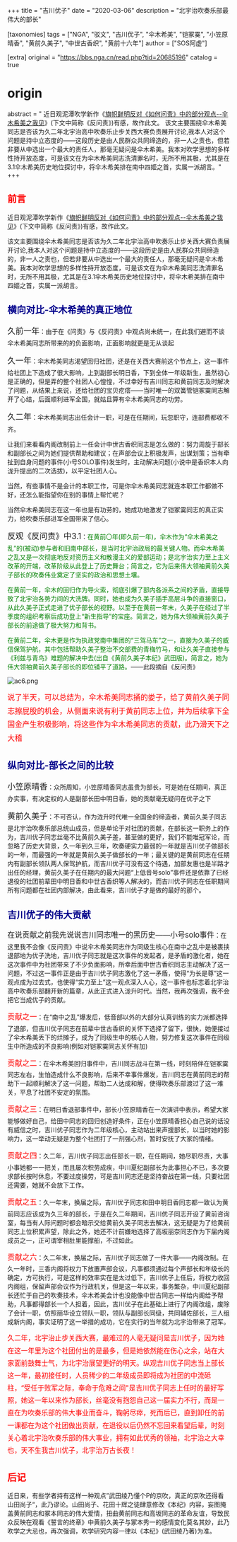 +++
title = "吉川优子"
date = "2020-03-06"
description = "北宇治吹奏乐部最伟大的部长"

[taxonomies]
tags = ["NGA", "驳文", "吉川优子", "伞木希美", "铠冢霙", "小笠原晴香", "黄前久美子", "中世古香织", "黄前十六年"]
author = ["SOS阿虚"]

[extra]
original = "https://bbs.nga.cn/read.php?tid=20685196"
catalog = true
# origin 
abstract = "  近日观泥潭吹学新作《[旗帜鲜明反对《如何问责》中的部分观点--伞木希美之我见](https://hibikilogy.github.io/2020/03/04/qizhixianmingfanduiruhewenze/)》(下文中简称《反问责》)有感，故作此文。  该文主要围绕伞木希美同志是否该为久二年北宇治高中吹奏乐止步关西大赛负责展开讨论,我本人对这个问题是持中立态度的——这段历史是由人民群众共同缔造的，非一人之责也，但若非要从中选出一个最大的责任人，那毫无疑问是伞木希美。我本对吹学思想的多样性持开放态度，可是该文在为伞木希美同志洗清罪名时，无所不用其极，尤其是在3.1伞木希美历史地位探讨中，将伞木希美排在南中四姬之首，实属一派胡言。"
+++


## <span style="color: red;">前言</span>

近日观泥潭吹学新作《[旗帜鲜明反对《如何问责》中的部分观点--伞木希美之我见](https://hibikilogy.github.io/2020/03/04/qizhixianmingfanduiruhewenze/)》(下文中简称《反问责》)有感，故作此文。

该文主要围绕伞木希美同志是否该为久二年北宇治高中吹奏乐止步关西大赛负责展开讨论,我本人对这个问题是持中立态度的——这段历史是由人民群众共同缔造的，非一人之责也，但若非要从中选出一个最大的责任人，那毫无疑问是伞木希美。我本对吹学思想的多样性持开放态度，可是该文在为伞木希美同志洗清罪名时，无所不用其极，尤其是在3.1伞木希美历史地位探讨中，将伞木希美排在南中四姬之首，实属一派胡言。

## <span style="color: darkblue;">横向对比-伞木希美的真正地位</span>

<span style="font-size:130%;line-height:183%">久前一年</span>：由于在《问责》与《反问责》中观点尚未统一，在此我们避而不谈伞木希美同志所带来的的负面影响，正面影响就更是无从谈起

<span style="font-size:130%;line-height:183%">久一年</span>：伞木希美同志渴望回归社团，还是在关西大赛前这个节点上，这一事件给社团上下造成了很大影响，上到副部长明日香，下到全体一年级新生，虽然初心是正确的，但是弄的整个社团人心惶惶，不过幸好有吉川同志和黄前同志及时解决了问题，从结果上来说，还给社团的宝贝疙瘩——当时唯一的双簧管铠冢霙同志解开了心结，后面顺利进军全国，就姑且算有伞木希美同志的功劳。

<span style="font-size:130%;line-height:183%">久二年</span>：伞木希美同志出任会计一职，可是在任期间，玩忽职守，连部费都收不齐。

让我们来看看内阁改制前上一任会计中世古香织同志是怎么做的：努力周旋于部长和副部长之间为她们提供帮助和建议；在声部会议上积极发声，出谋划策；当有牵扯到自身问题的事件(小号SOLO事件)发生时，主动解决问题(小说中是香织本人向泷升提出的二次选拔)，以平定社团人心。

当然，有些事情不是会计的本职工作，可是你伞木希美同志就连本职工作都做不好，还怎么能指望你在别的事情上帮忙呢？

当然伞木希美同志在这一年也是有功劳的，她成功地激发了铠冢霙同志的真正实力，给吹奏乐部进军全国带来了信心。

<span style="font-size:130%;line-height:183%">反观《反问责》中3.1</span>：<span style="color: green;">在黄前〇年(即久前一年)，伞木作为“伞木希美之乱”的(被动)参与者和旧南中部长，是当时北宇治政局的最关键人物。而伞木希美之乱又是一次彻底地反对资历主义和散漫主义的爱部运动；是北宇治实力至上主义改革的开端，改革阶级从此登上了历史舞台；简言之，它为后来伟大领袖黄前久美子部长的吹奏伟业奠定了坚实的政治和思想土壤。</span>

<span style="color: green;">在黄前一年，伞木的回归作为导火索，彻底引爆了部内各派系之间的矛盾，直接导致了北宇治各势力间的大洗牌。同时，她也成为久美子插手高层斗争的直接窗口，从此久美子正式走进了优子部长的视野。以至于在黄前一年末，久美子在经过了半季度的组织考察后成功登上“新生指导”的宝座。简言之，她为伟大领袖黄前久美子部长的前途做了极大努力和背书。</span>

<span style="color: green;">在黄前二年，伞木更是作为执政党南中集团的“三驾马车”之一，直接为久美子的威信保驾护航，其中包括帮助久美子整治不交部费的青梅竹马，和让久美子直接参与《利兹与青鸟》难题的解决中去(出自《黄前久美子本纪》武田版)。简言之，她为伟大领袖黄前久美子部长的即位铺平了道路。</span>——此段摘自《反问责》

![ac6.png](https://s2.loli.net/2023/05/22/8f2I9rxdl3ODcMP.png)

<span style="font-size:120%;line-height:183%"><span style="color: red;">说了半天，可以总结为，伞木希美同志捅的娄子，给了黄前久美子同志擦屁股的机会，从侧面来说有利于黄前同志上位，并为后续拿下全国金产生积极影响，将这些作为伞木希美同志的贡献，此乃滑天下之大稽</span></span>

## <span style="color: darkblue;">纵向对比-部长之间的比较</span>

<span style="font-size:130%;line-height:183%">小笠原晴香</span>：众所周知，小笠原晴香同志虽贵为部长，可是她在任期间，真正办实事，有决定权的人是副部长田中明日香，她的贡献毫无疑问在优子之下

<span style="font-size:130%;line-height:183%">黄前久美子</span>：不可否认，作为泷升时代唯一全国金的缔造者，黄前久美子同志是北宇治吹奏乐部总统山成员，但是单论于对社团的贡献，在部长这一职务上的作为，吉川优子同志丝毫不比黄前久美子差，甚至做的更好，我们不能唯冠军论，而忽略了历史大背景，久一年到久三年，吹奏硬实力最弱的一年就是吉川优子做部长的一年，而最强的一年就是黄前久美子做部长的一年；最关键的是黄前同志在任期内有副部长领队两人保驾护航，而吉川优子可没有这个待遇，加部友惠也是半路才出任的经理，黄前久美子在任期内的最大问题“上低音号solo”事件还是依靠了已经退役的社团前辈田中明日香和中世古香织等人解决的，而吉川优子同志在任职期间所有问题都在社团内部解决，由此看来，吉川优子才是做的最好的那个。

## <span style="color: darkblue;">吉川优子的伟大贡献</span>

<span style="font-size:120%;line-height:183%">在说贡献之前我先说说吉川同志唯一的黑历史——小号solo事件</span>：在这里我不会像《反问责》中说伞木希美同志作为同级生核心在南中之乱中是被裹挟退部地为优子洗地，吉川优子同志就是这次事件的发起者，是矛盾的激化者，她在这次事件中为社团带来了不少负面影响，所幸后面中世古香织同志主动解决了这一问题，不过这一事件正是由于吉川优子同志激化了这一矛盾，使得“为长是尊”这一观点成为过去式，也使得“实力至上”这一观点深入人心，这一事件也标志着北宇治高中吹奏乐部翻开新的篇章，从此正式进入泷升时代。当然，我再次强调，我不会把它当成优子的贡献。

<span style="font-size:120%;line-height:183%"><span style="color: red;">贡献之一</span></span>：在“南中之乱”爆发后，低音部以外的大部分认真训练的实力派都选择了退部，但吉川优子同志在前辈中世古香织的关怀下选择了留下，很快，她便接过了伞木希美丢下的烂摊子，成为了同级生中的核心人物，努力修复这次事件在同级生中所造成的不良影响(例如对铠冢霙同志关怀有加)

<span style="font-size:120%;line-height:183%"><span style="color: red;">贡献之二</span></span>：在伞木希美回归事件中，吉川同志战斗在第一线，时刻陪伴在铠冢霙同志左右，生怕造成什么不良影响，后来不幸事件爆发，吉川同志在黄前同志的帮助下一起顺利解决了这一问题，帮助二人达成和解，使得吹奏乐部渡过了这一难关，平息了社团不安定的氛围。

<span style="font-size:120%;line-height:183%"><span style="color: red;">贡献之三</span></span>：在明日香退部事件中，部长小笠原晴香在一次演讲中表示，希望大家能够做好自己，给田中同志的回归创造好条件，正在小笠原晴香担心自己说的话没有威信之时，吉川优子同志作为二年级核心，主动站出来声援部长，以当时她的影响力，这一举动无疑是为整个社团打了一剂强心剂，暂时安抚了大家的情绪。

<span style="font-size:120%;line-height:183%"><span style="color: red;">贡献之四</span></span>：久二年，吉川优子同志出任部长一职，在任期间，她尽职尽责，大事小事她都一一把关，而且屡次积劳成疾，中川夏纪副部长为此事担心不已，多次要求部长按时休息，不要过度操劳，可是吉川同志还是坚持奋战在第一线，只要社团还需要，她就不会放下工作。

<span style="font-size:120%;line-height:183%"><span style="color: red;">贡献之五</span></span>：久一年末，换届之际，吉川优子同志和田中明日香同志都一致认为黄前同志应该成为久三年的部长，于是在久二年期间，吉川优子同志开设了黄前咨询室，每当有人际问题时都会暗示交给黄前久美子同志去解决，这无疑是为了给黄前同志上位积累声望，除此之外，她还不计前嫌地选择了高坂丽奈同志作为下届内阁成员之一，正可谓宰相肚里能撑船，不过如此。

<span style="font-size:120%;line-height:183%"><span style="color: red;">贡献之六</span></span>：久二年末，换届之际，吉川优子同志做了一件大事——内阁改制。在久一年时，三香内阁将权力下放置声部会议，凡事都须通过每个声部长和年级长的确定，方可执行，可是这样的效率实在是太过低下，吉川优子上任后，将权力收回内阁组，保留声部会议作为行政机关，但是这一年以来，事务繁杂，中川夏纪副部长还忙于自己的吹奏技术，伞木希美会计也没能像中世古同志一样给内阁给予帮助，凡事都得部长一个人担着，因此，吉川优子在此基础上进行了内阁改组，废除了会计一职，仿照丽华设立领队一职，领队与副部长同级，共同辅佐部长，三人组成新内阁，事实证明了这一举措的成功，它在实行的当年就为北宇治带来了冠军。

<span style="font-size:110%;line-height:183%"><span style="color: red;">久二年，北宇治止步关西大赛，最难过的人毫无疑问是吉川优子，因为她在这一年里为这个社团付出的是最多，但是她依然能在伤心之余，站在大家面前鼓舞士气，为北宇治展望更好的明天。纵观吉川优子同志当上部长这一年，最初接任时，人员稀少的二年级成员即将成为社团的中流砥柱，“受任于败军之际，奉命于危难之间"是吉川优子同志上任时的最好写照，她这一年以来作为部长，丝毫没有抱怨自己这一届实力不行，而是一直在为吹奏乐部的伟大事业而奋斗，鞠躬尽瘁，死而后已，直到卸任的前一课都在为这个社团做出贡献，在退役以后仍然不忘回来看望后辈，时刻关心着北宇治吹奏乐部的伟大事业，拥有如此优秀的领袖，北宇治之大幸也，天不生我吉川优子，北宇治万古长夜！</span></span>



## <span style="color: red;">后记</span>

近日来，有些学者持有这样一种观点”武田绫乃懂个P的京吹，真正的京吹还得看山田尚子“，此乃谬论。山田尚子、花田十辉之徒肆意修改《本纪》内容，妄图掩盖黄前同志和冢本同志的伟大爱情，扭曲黄前同志和高坂同志的革命友谊，导致民众反映在观看《誓言的终章》中黄前久美子与冢本秀一的感情变化莫名其妙，此乃吹学之大忌也，再次强调，吹学研究内容一律以《本纪》(武田绫乃著)为准。
